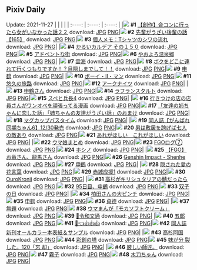 ## Pixiv Daily
Update: 2021-11-27
|      |      |      |
| :----: | :----: | :----: |
|![](https://pixiv.microyu.workers.dev/c/240x480/img-master/img/2021/11/26/00/00/23/94372901_p0_master1200.jpg) **#1** [【創作】合コンに行ったら女がいなかった話２２](https://www.pixiv.net/artworks/94372901) download: [JPG](https://pixiv.microyu.workers.dev/img-original/img/2021/11/26/00/00/23/94372901_p0.jpg) [PNG](https://pixiv.microyu.workers.dev/img-original/img/2021/11/26/00/00/23/94372901_p0.png)|![](https://pixiv.microyu.workers.dev/c/240x480/img-master/img/2021/11/26/19/00/04/94385341_p0_master1200.jpg) **#2** [先輩がうざい後輩の話【165】](https://www.pixiv.net/artworks/94385341) download: [JPG](https://pixiv.microyu.workers.dev/img-original/img/2021/11/26/19/00/04/94385341_p0.jpg) [PNG](https://pixiv.microyu.workers.dev/img-original/img/2021/11/26/19/00/04/94385341_p0.png)|![](https://pixiv.microyu.workers.dev/c/240x480/img-master/img/2021/11/25/09/00/01/94359148_p0_master1200.jpg) **#3** [個人メモ：Tシャツのシワの流れ](https://www.pixiv.net/artworks/94359148) download: [JPG](https://pixiv.microyu.workers.dev/img-original/img/2021/11/25/09/00/01/94359148_p0.jpg) [PNG](https://pixiv.microyu.workers.dev/img-original/img/2021/11/25/09/00/01/94359148_p0.png)|
|![](https://pixiv.microyu.workers.dev/c/240x480/img-master/img/2021/11/26/00/02/14/94372974_p0_master1200.jpg) **#4** [かるいカルデア その１５０](https://www.pixiv.net/artworks/94372974) download: [JPG](https://pixiv.microyu.workers.dev/img-original/img/2021/11/26/00/02/14/94372974_p0.jpg) [PNG](https://pixiv.microyu.workers.dev/img-original/img/2021/11/26/00/02/14/94372974_p0.png)|![](https://pixiv.microyu.workers.dev/c/240x480/img-master/img/2021/11/26/23/05/57/94377830_p0_master1200.jpg) **#5** [アドベントな街](https://www.pixiv.net/artworks/94377830) download: [JPG](https://pixiv.microyu.workers.dev/img-original/img/2021/11/26/23/05/57/94377830_p0.jpg) [PNG](https://pixiv.microyu.workers.dev/img-original/img/2021/11/26/23/05/57/94377830_p0.png)|![](https://pixiv.microyu.workers.dev/c/240x480/img-master/img/2021/11/25/18/00/00/94365054_p0_master1200.jpg) **#6** [やおよろ温泉郷](https://www.pixiv.net/artworks/94365054) download: [JPG](https://pixiv.microyu.workers.dev/img-original/img/2021/11/25/18/00/00/94365054_p0.jpg) [PNG](https://pixiv.microyu.workers.dev/img-original/img/2021/11/25/18/00/00/94365054_p0.png)|
|![](https://pixiv.microyu.workers.dev/c/240x480/img-master/img/2021/11/25/22/00/07/94369809_p0_master1200.jpg) **#7** [雲海](https://www.pixiv.net/artworks/94369809) download: [JPG](https://pixiv.microyu.workers.dev/img-original/img/2021/11/25/22/00/07/94369809_p0.jpg) [PNG](https://pixiv.microyu.workers.dev/img-original/img/2021/11/25/22/00/07/94369809_p0.png)|![](https://pixiv.microyu.workers.dev/c/240x480/img-master/img/2021/11/25/00/00/10/94353421_p0_master1200.jpg) **#8** [ボクをどこに連れて行くつもりですか！？目隠しまでして！！](https://www.pixiv.net/artworks/94353421) download: [JPG](https://pixiv.microyu.workers.dev/img-original/img/2021/11/25/00/00/10/94353421_p0.jpg) [PNG](https://pixiv.microyu.workers.dev/img-original/img/2021/11/25/00/00/10/94353421_p0.png)|![](https://pixiv.microyu.workers.dev/c/240x480/img-master/img/2021/11/25/23/25/59/94371983_p0_master1200.jpg) **#9** [申鹤](https://www.pixiv.net/artworks/94371983) download: [JPG](https://pixiv.microyu.workers.dev/img-original/img/2021/11/25/23/25/59/94371983_p0.jpg) [PNG](https://pixiv.microyu.workers.dev/img-original/img/2021/11/25/23/25/59/94371983_p0.png)|
|![](https://pixiv.microyu.workers.dev/c/240x480/img-master/img/2021/11/25/01/37/32/94355562_p0_master1200.jpg) **#10** [ボーイ・Ⅱ・マン](https://www.pixiv.net/artworks/94355562) download: [JPG](https://pixiv.microyu.workers.dev/img-original/img/2021/11/25/01/37/32/94355562_p0.jpg) [PNG](https://pixiv.microyu.workers.dev/img-original/img/2021/11/25/01/37/32/94355562_p0.png)|![](https://pixiv.microyu.workers.dev/c/240x480/img-master/img/2021/11/25/00/00/04/94353363_p0_master1200.jpg) **#11** [悠久の旅路](https://www.pixiv.net/artworks/94353363) download: [JPG](https://pixiv.microyu.workers.dev/img-original/img/2021/11/25/00/00/04/94353363_p0.jpg) [PNG](https://pixiv.microyu.workers.dev/img-original/img/2021/11/25/00/00/04/94353363_p0.png)|![](https://pixiv.microyu.workers.dev/c/240x480/img-master/img/2021/11/26/12/09/56/94364355_p0_master1200.jpg) **#12** [アークナイツ](https://www.pixiv.net/artworks/94364355) download: [JPG](https://pixiv.microyu.workers.dev/img-original/img/2021/11/26/12/09/56/94364355_p0.jpg) [PNG](https://pixiv.microyu.workers.dev/img-original/img/2021/11/26/12/09/56/94364355_p0.png)|
|![](https://pixiv.microyu.workers.dev/c/240x480/img-master/img/2021/11/26/13/49/33/94381201_p0_master1200.jpg) **#13** [申鶴さん](https://www.pixiv.net/artworks/94381201) download: [JPG](https://pixiv.microyu.workers.dev/img-original/img/2021/11/26/13/49/33/94381201_p0.jpg) [PNG](https://pixiv.microyu.workers.dev/img-original/img/2021/11/26/13/49/33/94381201_p0.png)|![](https://pixiv.microyu.workers.dev/c/240x480/img-master/img/2021/11/25/21/29/18/94369095_p0_master1200.jpg) **#14** [ラフランスタルト](https://www.pixiv.net/artworks/94369095) download: [JPG](https://pixiv.microyu.workers.dev/img-original/img/2021/11/25/21/29/18/94369095_p0.jpg) [PNG](https://pixiv.microyu.workers.dev/img-original/img/2021/11/25/21/29/18/94369095_p0.png)|![](https://pixiv.microyu.workers.dev/c/240x480/img-master/img/2021/11/25/00/43/48/94354553_p0_master1200.jpg) **#15** [スペと兵長4](https://www.pixiv.net/artworks/94354553) download: [JPG](https://pixiv.microyu.workers.dev/img-original/img/2021/11/25/00/43/48/94354553_p0.jpg) [PNG](https://pixiv.microyu.workers.dev/img-original/img/2021/11/25/00/43/48/94354553_p0.png)|
|![](https://pixiv.microyu.workers.dev/c/240x480/img-master/img/2021/11/25/00/03/50/94353598_p0_master1200.jpg) **#16** [行きつけの店の店員さんがワンオペを頑張ってる漫画](https://www.pixiv.net/artworks/94353598) download: [JPG](https://pixiv.microyu.workers.dev/img-original/img/2021/11/25/00/03/50/94353598_p0.jpg) [PNG](https://pixiv.microyu.workers.dev/img-original/img/2021/11/25/00/03/50/94353598_p0.png)|![](https://pixiv.microyu.workers.dev/c/240x480/img-master/img/2021/11/26/00/00/12/94372859_p0_master1200.jpg) **#17** [「友達の姉ちゃんに恋した話」「姉ちゃんの友達がうざい話」のおまけ](https://www.pixiv.net/artworks/94372859) download: [JPG](https://pixiv.microyu.workers.dev/img-original/img/2021/11/26/00/00/12/94372859_p0.jpg) [PNG](https://pixiv.microyu.workers.dev/img-original/img/2021/11/26/00/00/12/94372859_p0.png)|![](https://pixiv.microyu.workers.dev/c/240x480/img-master/img/2021/11/26/20/30/00/94387257_p0_master1200.jpg) **#18** [マグカップバスタイム](https://www.pixiv.net/artworks/94387257) download: [JPG](https://pixiv.microyu.workers.dev/img-original/img/2021/11/26/20/30/00/94387257_p0.jpg) [PNG](https://pixiv.microyu.workers.dev/img-original/img/2021/11/26/20/30/00/94387257_p0.png)|
|![](https://pixiv.microyu.workers.dev/c/240x480/img-master/img/2021/11/26/07/55/33/94378025_p0_master1200.jpg) **#19** [同人誌【がんばれ同期ちゃん6】12/30発売](https://www.pixiv.net/artworks/94378025) download: [JPG](https://pixiv.microyu.workers.dev/img-original/img/2021/11/26/07/55/33/94378025_p0.jpg) [PNG](https://pixiv.microyu.workers.dev/img-original/img/2021/11/26/07/55/33/94378025_p0.png)|![](https://pixiv.microyu.workers.dev/c/240x480/img-master/img/2021/11/26/00/23/41/94373586_p0_master1200.jpg) **#20** [男は敷居を跨げば七人の敵あり](https://www.pixiv.net/artworks/94373586) download: [JPG](https://pixiv.microyu.workers.dev/img-original/img/2021/11/26/00/23/41/94373586_p0.jpg) [PNG](https://pixiv.microyu.workers.dev/img-original/img/2021/11/26/00/23/41/94373586_p0.png)|![](https://pixiv.microyu.workers.dev/c/240x480/img-master/img/2021/11/25/08/33/51/94358972_p0_master1200.jpg) **#21** [あれがほしい　これがほしい](https://www.pixiv.net/artworks/94358972) download: [JPG](https://pixiv.microyu.workers.dev/img-original/img/2021/11/25/08/33/51/94358972_p0.jpg) [PNG](https://pixiv.microyu.workers.dev/img-original/img/2021/11/25/08/33/51/94358972_p0.png)|
|![](https://pixiv.microyu.workers.dev/c/240x480/img-master/img/2021/11/25/11/49/28/94360616_p0_master1200.jpg) **#22** [ウマ娘まとめ](https://www.pixiv.net/artworks/94360616) download: [JPG](https://pixiv.microyu.workers.dev/img-original/img/2021/11/25/11/49/28/94360616_p0.jpg) [PNG](https://pixiv.microyu.workers.dev/img-original/img/2021/11/25/11/49/28/94360616_p0.png)|![](https://pixiv.microyu.workers.dev/c/240x480/img-master/img/2021/11/25/12/01/55/94360754_p0_master1200.jpg) **#23** [FGOログ⑦](https://www.pixiv.net/artworks/94360754) download: [JPG](https://pixiv.microyu.workers.dev/img-original/img/2021/11/25/12/01/55/94360754_p0.jpg) [PNG](https://pixiv.microyu.workers.dev/img-original/img/2021/11/25/12/01/55/94360754_p0.png)|![](https://pixiv.microyu.workers.dev/c/240x480/img-master/img/2021/11/25/00/00/04/94353362_p0_master1200.jpg) **#24** [ホシノ](https://www.pixiv.net/artworks/94353362) download: [JPG](https://pixiv.microyu.workers.dev/img-original/img/2021/11/25/00/00/04/94353362_p0.jpg) [PNG](https://pixiv.microyu.workers.dev/img-original/img/2021/11/25/00/00/04/94353362_p0.png)|
|![](https://pixiv.microyu.workers.dev/c/240x480/img-master/img/2021/11/25/09/08/26/94359215_p0_master1200.jpg) **#25** [【FGO】お竜さん、龍馬さん](https://www.pixiv.net/artworks/94359215) download: [JPG](https://pixiv.microyu.workers.dev/img-original/img/2021/11/25/09/08/26/94359215_p0.jpg) [PNG](https://pixiv.microyu.workers.dev/img-original/img/2021/11/25/09/08/26/94359215_p0.png)|![](https://pixiv.microyu.workers.dev/c/240x480/img-master/img/2021/11/25/07/38/30/94358589_p0_master1200.jpg) **#26** [Genshin Impact - Shenhe](https://www.pixiv.net/artworks/94358589) download: [JPG](https://pixiv.microyu.workers.dev/img-original/img/2021/11/25/07/38/30/94358589_p0.jpg) [PNG](https://pixiv.microyu.workers.dev/img-original/img/2021/11/25/07/38/30/94358589_p0.png)|![](https://pixiv.microyu.workers.dev/c/240x480/img-master/img/2021/11/26/01/20/18/94374680_p0_master1200.jpg) **#27** [申鶴](https://www.pixiv.net/artworks/94374680) download: [JPG](https://pixiv.microyu.workers.dev/img-original/img/2021/11/26/01/20/18/94374680_p0.jpg) [PNG](https://pixiv.microyu.workers.dev/img-original/img/2021/11/26/01/20/18/94374680_p0.png)|
|![](https://pixiv.microyu.workers.dev/c/240x480/img-master/img/2021/11/25/00/03/49/94353597_p0_master1200.jpg) **#28** [隠された愛の花言葉](https://www.pixiv.net/artworks/94353597) download: [JPG](https://pixiv.microyu.workers.dev/img-original/img/2021/11/25/00/03/49/94353597_p0.jpg) [PNG](https://pixiv.microyu.workers.dev/img-original/img/2021/11/25/00/03/49/94353597_p0.png)|![](https://pixiv.microyu.workers.dev/c/240x480/img-master/img/2021/11/26/00/22/06/94373558_p0_master1200.jpg) **#29** [赤城应援1](https://www.pixiv.net/artworks/94373558) download: [JPG](https://pixiv.microyu.workers.dev/img-original/img/2021/11/26/00/22/06/94373558_p0.jpg) [PNG](https://pixiv.microyu.workers.dev/img-original/img/2021/11/26/00/22/06/94373558_p0.png)|![](https://pixiv.microyu.workers.dev/c/240x480/img-master/img/2021/11/25/00/00/03/94353358_p0_master1200.jpg) **#30** [OuroKronii](https://www.pixiv.net/artworks/94353358) download: [JPG](https://pixiv.microyu.workers.dev/img-original/img/2021/11/25/00/00/03/94353358_p0.jpg) [PNG](https://pixiv.microyu.workers.dev/img-original/img/2021/11/25/00/00/03/94353358_p0.png)|
|![](https://pixiv.microyu.workers.dev/c/240x480/img-master/img/2021/11/25/01/34/05/94355505_p0_master1200.jpg) **#31** [高杉がキリシュタリアの鯖だったら](https://www.pixiv.net/artworks/94355505) download: [JPG](https://pixiv.microyu.workers.dev/img-original/img/2021/11/25/01/34/05/94355505_p0.jpg) [PNG](https://pixiv.microyu.workers.dev/img-original/img/2021/11/25/01/34/05/94355505_p0.png)|![](https://pixiv.microyu.workers.dev/c/240x480/img-master/img/2021/11/26/00/00/05/94372810_p0_master1200.jpg) **#32** [95日目、申鶴](https://www.pixiv.net/artworks/94372810) download: [JPG](https://pixiv.microyu.workers.dev/img-original/img/2021/11/26/00/00/05/94372810_p0.jpg) [PNG](https://pixiv.microyu.workers.dev/img-original/img/2021/11/26/00/00/05/94372810_p0.png)|![](https://pixiv.microyu.workers.dev/c/240x480/img-master/img/2021/11/25/00/06/08/94353657_p0_master1200.jpg) **#33** [双子の日](https://www.pixiv.net/artworks/94353657) download: [JPG](https://pixiv.microyu.workers.dev/img-original/img/2021/11/25/00/06/08/94353657_p0.jpg) [PNG](https://pixiv.microyu.workers.dev/img-original/img/2021/11/25/00/06/08/94353657_p0.png)|
|![](https://pixiv.microyu.workers.dev/c/240x480/img-master/img/2021/11/26/18/12/44/94384496_p0_master1200.jpg) **#34** [柏田さんの大ピンチ](https://www.pixiv.net/artworks/94384496) download: [JPG](https://pixiv.microyu.workers.dev/img-original/img/2021/11/26/18/12/44/94384496_p0.jpg) [PNG](https://pixiv.microyu.workers.dev/img-original/img/2021/11/26/18/12/44/94384496_p0.png)|![](https://pixiv.microyu.workers.dev/c/240x480/img-master/img/2021/11/26/16/30/51/94382912_p0_master1200.jpg) **#35** [申鹤](https://www.pixiv.net/artworks/94382912) download: [JPG](https://pixiv.microyu.workers.dev/img-original/img/2021/11/26/16/30/51/94382912_p0.jpg) [PNG](https://pixiv.microyu.workers.dev/img-original/img/2021/11/26/16/30/51/94382912_p0.png)|![](https://pixiv.microyu.workers.dev/c/240x480/img-master/img/2021/11/25/19/09/27/94366263_p0_master1200.jpg) **#36** [貞德](https://www.pixiv.net/artworks/94366263) download: [JPG](https://pixiv.microyu.workers.dev/img-original/img/2021/11/25/19/09/27/94366263_p0.jpg) [PNG](https://pixiv.microyu.workers.dev/img-original/img/2021/11/25/19/09/27/94366263_p0.png)|
|![](https://pixiv.microyu.workers.dev/c/240x480/img-master/img/2021/11/25/01/31/18/94355462_p0_master1200.jpg) **#37** [無題](https://www.pixiv.net/artworks/94355462) download: [JPG](https://pixiv.microyu.workers.dev/img-original/img/2021/11/25/01/31/18/94355462_p0.jpg) [PNG](https://pixiv.microyu.workers.dev/img-original/img/2021/11/25/01/31/18/94355462_p0.png)|![](https://pixiv.microyu.workers.dev/c/240x480/img-master/img/2021/11/26/17/45/53/94383964_p0_master1200.jpg) **#38** [ウマまんが「モカソフトクリーム」](https://www.pixiv.net/artworks/94383964) download: [JPG](https://pixiv.microyu.workers.dev/img-original/img/2021/11/26/17/45/53/94383964_p0.jpg) [PNG](https://pixiv.microyu.workers.dev/img-original/img/2021/11/26/17/45/53/94383964_p0.png)|![](https://pixiv.microyu.workers.dev/c/240x480/img-master/img/2021/11/25/00/30/02/94354272_p0_master1200.jpg) **#39** [🌸令和文通](https://www.pixiv.net/artworks/94354272) download: [JPG](https://pixiv.microyu.workers.dev/img-original/img/2021/11/25/00/30/02/94354272_p0.jpg) [PNG](https://pixiv.microyu.workers.dev/img-original/img/2021/11/25/00/30/02/94354272_p0.png)|
|![](https://pixiv.microyu.workers.dev/c/240x480/img-master/img/2021/11/25/11/50/02/94360618_p0_master1200.jpg) **#40** [五郎](https://www.pixiv.net/artworks/94360618) download: [JPG](https://pixiv.microyu.workers.dev/img-original/img/2021/11/25/11/50/02/94360618_p0.jpg) [PNG](https://pixiv.microyu.workers.dev/img-original/img/2021/11/25/11/50/02/94360618_p0.png)|![](https://pixiv.microyu.workers.dev/c/240x480/img-master/img/2021/11/25/00/18/50/94354003_p0_master1200.jpg) **#41** [🦢👈👍👍👍](https://www.pixiv.net/artworks/94354003) download: [JPG](https://pixiv.microyu.workers.dev/img-original/img/2021/11/25/00/18/50/94354003_p0.jpg) [PNG](https://pixiv.microyu.workers.dev/img-original/img/2021/11/25/00/18/50/94354003_p0.png)|![](https://pixiv.microyu.workers.dev/c/240x480/img-master/img/2021/11/26/00/00/10/94372843_p0_master1200.jpg) **#42** [同人誌新刊オールカラー本表紙＆サンプル](https://www.pixiv.net/artworks/94372843) download: [JPG](https://pixiv.microyu.workers.dev/img-original/img/2021/11/26/00/00/10/94372843_p0.jpg) [PNG](https://pixiv.microyu.workers.dev/img-original/img/2021/11/26/00/00/10/94372843_p0.png)|
|![](https://pixiv.microyu.workers.dev/c/240x480/img-master/img/2021/11/25/19/59/32/94367096_p0_master1200.jpg) **#43** [高杉阿国](https://www.pixiv.net/artworks/94367096) download: [JPG](https://pixiv.microyu.workers.dev/img-original/img/2021/11/25/19/59/32/94367096_p0.jpg) [PNG](https://pixiv.microyu.workers.dev/img-original/img/2021/11/25/19/59/32/94367096_p0.png)|![](https://pixiv.microyu.workers.dev/c/240x480/img-master/img/2021/11/26/00/00/07/94372820_p0_master1200.jpg) **#44** [彩創の塔](https://www.pixiv.net/artworks/94372820) download: [JPG](https://pixiv.microyu.workers.dev/img-original/img/2021/11/26/00/00/07/94372820_p0.jpg) [PNG](https://pixiv.microyu.workers.dev/img-original/img/2021/11/26/00/00/07/94372820_p0.png)|![](https://pixiv.microyu.workers.dev/c/240x480/img-master/img/2021/11/25/22/30/01/94370559_p0_master1200.jpg) **#45** [妹が分 裂した。120「忘 却」](https://www.pixiv.net/artworks/94370559) download: [JPG](https://pixiv.microyu.workers.dev/img-original/img/2021/11/25/22/30/01/94370559_p0.jpg) [PNG](https://pixiv.microyu.workers.dev/img-original/img/2021/11/25/22/30/01/94370559_p0.png)|
|![](https://pixiv.microyu.workers.dev/c/240x480/img-master/img/2021/11/26/13/06/24/94380741_p0_master1200.jpg) **#46** [厳しい師匠。](https://www.pixiv.net/artworks/94380741) download: [JPG](https://pixiv.microyu.workers.dev/img-original/img/2021/11/26/13/06/24/94380741_p0.jpg) [PNG](https://pixiv.microyu.workers.dev/img-original/img/2021/11/26/13/06/24/94380741_p0.png)|![](https://pixiv.microyu.workers.dev/c/240x480/img-master/img/2021/11/25/17/11/51/94364130_p0_master1200.jpg) **#47** [霧子](https://www.pixiv.net/artworks/94364130) download: [JPG](https://pixiv.microyu.workers.dev/img-original/img/2021/11/25/17/11/51/94364130_p0.jpg) [PNG](https://pixiv.microyu.workers.dev/img-original/img/2021/11/25/17/11/51/94364130_p0.png)|![](https://pixiv.microyu.workers.dev/c/240x480/img-master/img/2021/11/26/18/52/14/94385177_p0_master1200.jpg) **#48** [木刀ちゃん](https://www.pixiv.net/artworks/94385177) download: [JPG](https://pixiv.microyu.workers.dev/img-original/img/2021/11/26/18/52/14/94385177_p0.jpg) [PNG](https://pixiv.microyu.workers.dev/img-original/img/2021/11/26/18/52/14/94385177_p0.png)|
